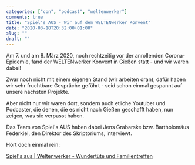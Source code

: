 ```yaml
---
categories: ["con", "podcast", "weltenwerker"]
comments: true
title: "Spiel's AUS - Wir auf dem WELTENwerker Konvent"
date: "2020-03-18T20:32:00+01:00"
slug: ""
draft: ""
---
```


Am 7. und am 8. März 2020, noch rechtzeitig vor der anrollenden
Corona-Epidemie, fand der WELTENwerker Konvent in Gießen statt - und
wir waren dabei!

Zwar noch nicht mit einem eigenen Stand (wir arbeiten dran), dafür
haben wir sehr fruchtbare Gespräche geführt - seid schon einmal
gespannt auf unsere nächsten Projekte.

Aber nicht nur wir waren dort, sondern auch etliche Youtuber und
Podcaster, die denen, die es nicht nach Gießen geschafft haben, nun
zeigen, was sie verpasst haben.

Das Team von Spiel's AUS haben dabei Jens Grabarske bzw. Bartholomäus
Federkiel, den Direktor des Skriptoriums, interviewt.

Hört doch einmal rein:

[Spiel's aus | Weltenwerker - Wundertüte und Familientreffen](http://www.spielsaus.de/weltenwerker-wundertuete-und-familientreffen/)

